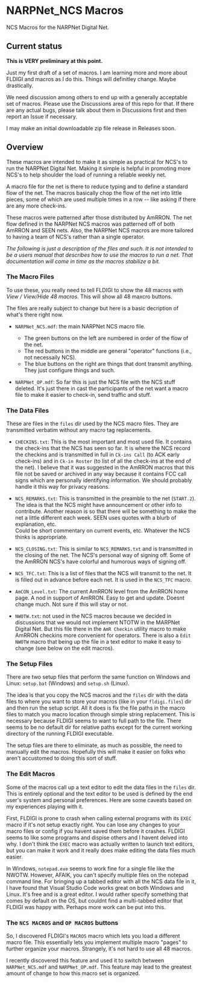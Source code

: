 # NARPNet_NCS Macros

NCS Macros for the NARPNet Digital Net.


## Current status

**This is VERY preliminary at this point.**  

Just my first draft of a set of macros.  I am learning more and more about
FLDIGI and macros as I do this.  Things will definitley change.  Maybe 
drastically.

We need discussion among others to end up with a generally acceptable set of
macros.  Please use the Discussions area of this repo for that.  If there are
any actual bugs, please talk about them in Discussions first and then report an
Issue if necessary.

I may make an initial downloadable zip file release in Releases soon.


## Overview

These macros are intended to make it as simple as practical for NCS's to run
the NARPNet Digital Net.  Making it simple is helpful in promoting more NCS's
to help shoulder the load of running a reliable weekly net.

A macro file for the net is there to reduce typing and to define a standard flow
of the net.  The macros basically chop the flow of the net into little pieces,
some of which are used multiple times in a row -- like asking if there are any 
more check-ins.

These macros were patterned after those distributed by AmRRON.  The net flow
defined in the NARPNet NCS macros was patterned off of both AmRRON and SEEN
nets.  Also, the NARPNet NCS macros are more tailored to having a team of 
NCS's rather than a single operator.

*The following is just a description of the files and such.  It is not intended 
to be a users manual that describes how to use the macros to run a net.  That
documentation will come in time as the macros stabilize a bit.*


### The Macro Files

To use these, you really need to tell FLDIGI to show the 48 macros with 
*View / View/Hide 48 macros*.  This will show all 48 maxcro buttons.

The files are really subject to change but here is a basic decription of
what's there right now.

* `NARPNet_NCS.mdf`: the main NARPNet NCS macro file.  
  * The green buttons on the left are numbered in order of the flow of the net.  
  * The red buttons in the middle are general "operator" functions (i.e., not 
  necessaily NCS).  
  * The blue buttons on the right are things that dont transmit anything.  They
  just configure things and such.

* `NARPNet_OP.mdf`: So far this is just the NCS file with the NCS stuff 
deleted.  It's just there in cast the participants of the net want a macro
file to make it easier to check-in, send traffic and stuff.

### The Data Files

These are files in the `files` dir used by the NCS macro files.  They are 
transmitted verbatim without any macro tag replacements.

* `CHECKINS.txt`: This is the most important and most used file.  It contains 
the check-ins that the NCS has seen so far.  It is where the NCS record the
checkins and is transmitted in full in `Ck-ins Call` (to ACK early check-ins) 
and in `Ck-in Roster` (to list of all the check-ins at the end of the net). I
believe that it was suggested in the AmRRON macros that this file not be saved
or archived in any way because it contains FCC call signs which are personally
identifying information.  We should probably handle it this way for privacy 
reasons.

* `NCS_REMARKS.txt`: This is transmitted in the preamble to the net (`START.2`).
The idea is that the NCS might have announcement or other info to contribute.
Another reason is so that there will be something to make the net a little 
different each week.  SEEN uses quotes with a blurb of explanation, etc.  
Could be short commentary on current events, etc.  Whatever the NCS thinks is
appropriate.

* `NCS_CLOSING.txt`: This is similar to `NCS_REMARKS.txt` and is transmitted in 
the closing of the net.  The NCS's personal way of signing off.  Some of the
AmRRON NCS's have colorful and humorous ways of signing off.

* `NCS_TFC.txt`: This is a list of files that the NCS will transmit to the net.
It is filled out in advance before each net.  It is used in the `NCS_TFC` macro.

* `AmCON_Level.txt`: The current AmRRON level from the AmRRON home page.  A nod
in support of AmRRON.  Easy to get and update.  Doesnt change much.  Not sure
if this will stay or not.

* `NWOTW.txt`: not used in the NCS macros because we decided in discussions that
we would not implement NTOTW in the MARPNet Digital Net.  But this file there 
in the `AmR Checkin` utility macro to make AmRRON checkins more convenient for 
operators.  There is also a `Edit NWOTW` macro that being up the file in a text 
editor to make it easy to change (see below on the edit macros).

### The Setup Files

There are two setup files that perform the same function on Windows and Linux:
`setup.bat` (Windows) and `setup.sh` (Linux).

The idea is that you copy the NCS macros and the `files` dir with the data files
to where you want to store your macros (like in your `fldigi.files`) dir and 
then run the setup script.  All it does is fix the file paths in the macro files 
to match you macro location through simple string replacement.  This is 
necessary because FLDIGI seems to want to full path to the file.  There seems to
be no default dir for relative paths except for the current working directory of
the running FLDIGI executable.

The setup files are there to eliminate, as much as possible, the need to 
manually edit the macros.  Hopefully this will make it easier on folks who 
aren't accustomed to doing this sort of stuff.

### The Edit Macros

Some of the macros call up a text editor to edit the data files in the `files` 
dir.  This is entirely optional and the text editor to be used is defined by
the end user's system and personal preferences.  Here are some caveats based on 
my experiences playing with it.

First, FLDIGI is prone to crash when calling external programs with its `EXEC`
macro if it's not setup exactly right.  You can lose any changes to your
macro files or config if you havent saved them before it crashes.  FLDIGI seems 
to like some programs and dispise others and I havent delved into why.  I don't 
think the `EXEC` macro was actually written to launch text editors, but you can 
make it work and it really does make editing the data files much easier.

In Windows, `notepad.exe` seems to work fine for a single file like the NWOTW.
However, AFAIK, you can't specify multiple files on the notepad command line.
For bringing up a tabbed editor with all the NCS data file in it, I have found 
that Visual Studio Code works great on both Windows and Linux.  It's free and is 
a great editor.  I would rather specify something that comes by default on the 
OS, but couldnt find a multi-tabbed editor that FLDIGI was happy with.  Perhaps
more work can be put into this.

### The `NCS MACROS` and `OP MACROS` buttons

So, I discovered FLDIGI's `MACROS` macro which lets you load a different macro
file.  This essentially lets you implement multiple macro "pages" to further
organize your macros.  Strangely, it's not hard to use all 48 macros.

I recently discovered this feature and used it to switch between 
`NARPNet_NCS.mdf` and `NARPNet_OP.mdf`.  This feature may lead to the greatest 
amount of change to how this macro set is organized.

